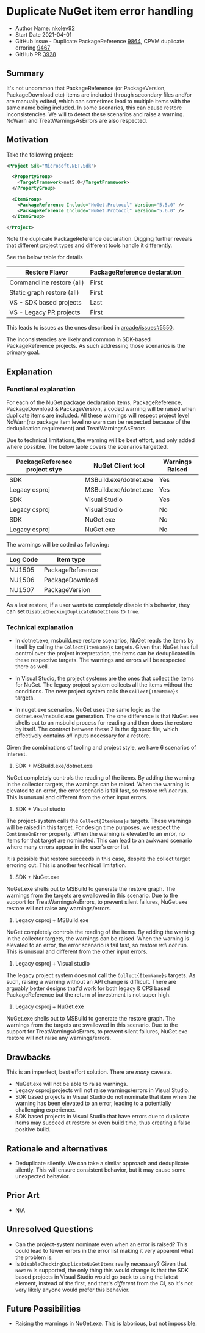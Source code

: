 # Duplicate NuGet item error handling

- Author Name: [nkolev92](https://github.com/nkolev92)
- Start Date 2021-04-01
- GitHub Issue - Duplicate PackageReference [9864](https://github.com/NuGet/Home/issues/9864), CPVM duplicate erroring [9467](https://github.com/NuGet/Home/issues/9467)
- GitHub PR [3928](https://github.com/NuGet/NuGet.Client/compare/dev-nkolev92-duplicatePRs)

## Summary

It's not uncommon that PackageReference (or PackageVersion, PackageDownload etc) items are included through secondary files and/or are manually edited, which can sometimes lead to multiple items with the same name being included.
In some scenarios, this can cause restore inconsistencies. We will to detect these scenarios and raise a warning. NoWarn and TreatWarningsAsErrors are also respected.

## Motivation

Take the following project:

```xml
<Project Sdk="Microsoft.NET.Sdk">

  <PropertyGroup>
    <TargetFramework>net5.0</TargetFramework>
  </PropertyGroup>

  <ItemGroup>
    <PackageReference Include="NuGet.Protocol" Version="5.5.0" />
    <PackageReference Include="NuGet.Protocol" Version="5.6.0" />
  </ItemGroup>

</Project>
```

Note the duplicate PackageReference declaration. Digging further reveals that different project types and different tools handle it differently.

See the below table for details

| Restore Flavor | PackageReference declaration |
| - | - |
| Commandline restore (all) | First |
| Static graph restore (all) | First |
| VS - SDK based projects | Last |
| VS - Legacy PR projects | First |

This leads to issues as the ones described in [arcade/issues#5550](https://github.com/dotnet/arcade/issues/5550).

The inconsistencies are likely and common in SDK-based PackageReference projects. As such addressing those scenarios is the primary goal.

## Explanation

### Functional explanation

For each of the NuGet package declaration items, PackageReference, PackageDownload & PackageVersion, a coded warning will be raised when duplicate items are included.
All these warnings will respect project level NoWarn(no package item level no warn can be respected because of the deduplication requirement) and TreatWarningsAsErrors.

Due to technical limitations, the warning will be best effort, and only added where possible.
The below table covers the scenarios targetted.

| PackageReference project stye | NuGet Client tool | Warnings Raised |
| - | - | - |
| SDK | MSBuild.exe/dotnet.exe | Yes |
| Legacy csproj | MSBuild.exe/dotnet.exe | Yes |
| SDK | Visual Studio | Yes |
| Legacy csproj | Visual Studio | No |
| SDK | NuGet.exe | No |
| Legacy csproj | NuGet.exe | No |

The warnings will be coded as following:

| Log Code | Item type |
|----------|-----------|
| NU1505 | PackageReference |
| NU1506 | PackageDownload |
| NU1507 | PackageVersion |

As a last restore, if a user wants to completely disable this behavior, they can set `DisableCheckingDuplicateNuGetItems` to `true`.

### Technical explanation

- In dotnet.exe, msbuild.exe restore scenarios, NuGet reads the items by itself by calling the `Collect{ItemName}s` targets. Given that NuGet has full control over the project interpretation, the items can be deduplicated in these respective targets. The warnings and errors will be respected there as well.

- In Visual Studio, the project systems are the ones that collect the items for NuGet. The legacy project system collects all the items without the conditions. The new project system calls the `Collect{ItemName}s` targets.

- In nuget.exe scenarios, NuGet uses the same logic as the dotnet.exe/msbuild.exe generation. The one difference is that NuGet.exe shells out to an msbuild process for reading and then does the restore by itself.
The contract between these 2 is the dg spec file, which effectively contains *all* inputs necessary for a restore.

Given the combinations of tooling and project style, we have 6 scenarios of interest.

1. SDK + MSBuild.exe/dotnet.exe

NuGet completely controls the reading of the items. By adding the warning in the collector targets, the warnings can be raised.
When the warning is elevated to an error, the error scenario is fail fast, so restore *will not* run. This is unusual and different from the other input errors.

1. SDK + Visual studio

The project-system calls the `Collect{ItemName}s` targets. These warnings will be raised in this target.
For design time purposes, we respect the `ContinueOnError` property.
When the warning is elevated to an error, no items for that target are nominated.
This can lead to an awkward scenario where many errors appear in the user's error list.

It is possible that restore succeeds in this case, despite the collect target erroring out. This is another tecnhical limitation.

1. SDK + NuGet.exe

NuGet.exe shells out to MSBuild to generate the restore graph. The warnings from the targets are swallowed in this scenario. Due to the support for TreatWarningsAsErrors, to prevent silent failures, NuGet.exe restore will not raise any warnings/errors.

1. Legacy csproj + MSBuild.exe

NuGet completely controls the reading of the items. By adding the warning in the collector targets, the warnings can be raised.
When the warning is elevated to an error, the error scenario is fail fast, so restore *will not* run. This is unusual and different from the other input errors.

1. Legacy csproj + Visual studio

The legacy project system does not call the `Collect{ItemName}s` targets. As such, raising a warning without an API change is difficult. There are arguably better designs that'd work for both legacy & CPS based PackageReference but the return of investment is not super high.

1. Legacy csproj + NuGet.exe

NuGet.exe shells out to MSBuild to generate the restore graph. The warnings from the targets are swallowed in this scenario. Due to the support for TreatWarningsAsErrors, to prevent silent failures, NuGet.exe restore will not raise any warnings/errors.

## Drawbacks

This is an imperfect, best effort solution. There are *many* caveats.

- NuGet.exe will not be able to raise warnings.
- Legacy csproj projects will not raise warnings/errors in Visual Studio.
- SDK based projects in Visual Studio do not nominate that item when the warning has been elevated to an error, leading to a potentially challenging experience.
- SDK based projects in Visual Studio that have errors due to duplicate items may succeed at restore or even build time, thus creating a false positive build.

## Rationale and alternatives

- Deduplicate silently. We can take a similar approach and deduplicate silently. This will ensure consistent behavior, but it may cause some unexpected behavior.

## Prior Art

- N/A

## Unresolved Questions

- Can the project-system nominate even when an error is raised? This could lead to fewer errors in the error list making it very apparent what the problem is.
- Is `DisableCheckingDuplicateNuGetItems` really necessary? Given that `NoWarn` is supported, the only thing this would change is that the SDK based projects in Visual Studio would go back to using the latest element, instead of the first, and that's *different* from the CI, so it's not very likely anyone would prefer this behavior.

## Future Possibilities

- Raising the warnings in NuGet.exe. This is laborious, but not impossible.
